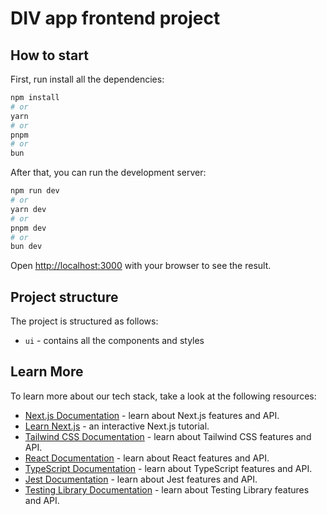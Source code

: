# DIV app frontend project


## How to start
First, run install all the dependencies:
```bash
npm install
# or
yarn
# or
pnpm
# or
bun
```

After that, you can run the development server:
```bash
npm run dev
# or
yarn dev
# or
pnpm dev
# or
bun dev
```

Open [http://localhost:3000](http://localhost:3000) with your browser to see the result.

## Project structure
The project is structured as follows:
- `ui` - contains all the components and styles

## Learn More

To learn more about our tech stack, take a look at the following resources:

- [Next.js Documentation](https://nextjs.org/docs) - learn about Next.js features and API.
- [Learn Next.js](https://nextjs.org/learn) - an interactive Next.js tutorial.
- [Tailwind CSS Documentation](https://tailwindcss.com/docs) - learn about Tailwind CSS features and API.
- [React Documentation](https://reactjs.org/docs/getting-started.html) - learn about React features and API.
- [TypeScript Documentation](https://www.typescriptlang.org/docs/) - learn about TypeScript features and API.
- [Jest Documentation](https://jestjs.io/docs/en/getting-started) - learn about Jest features and API.
- [Testing Library Documentation](https://testing-library.com/docs/) - learn about Testing Library features and API.

